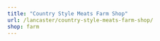 ```yaml
---
title: "Country Style Meats Farm Shop"
url: /lancaster/country-style-meats-farm-shop/
shop: farm
---
```

